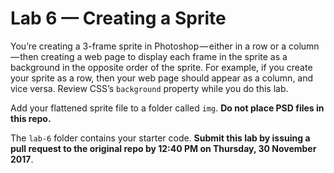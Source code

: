 # Lab 6 — Creating a Sprite

You’re creating a 3-frame sprite in Photoshop — either in a row or a column — then creating a web page to display each frame in the sprite as a background in the opposite order of the sprite. For example, if you create your sprite as a row, then your web page should appear as a column, and vice versa. Review CSS’s `background` property while you do this lab.

Add your flattened sprite file to a folder called `img`. **Do not place PSD files in this repo.**

The `lab-6` folder contains your starter code. **Submit this lab by issuing a pull request to the original repo by 12:40 PM on Thursday, 30 November 2017**.
